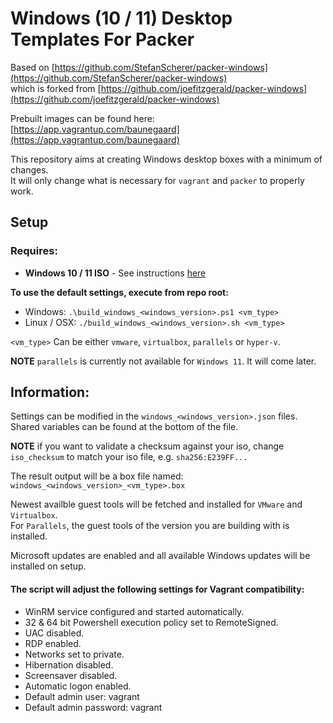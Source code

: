 # Windows (10 / 11) Desktop Templates For Packer
Based on [https://github.com/StefanScherer/packer-windows](https://github.com/StefanScherer/packer-windows)  
which is forked from [https://github.com/joefitzgerald/packer-windows](https://github.com/joefitzgerald/packer-windows)

Prebuilt images can be found here: [https://app.vagrantup.com/baunegaard](https://app.vagrantup.com/baunegaard)

This repository aims at creating Windows desktop boxes with a minimum of changes.  
It will only change what is necessary for `vagrant` and `packer` to properly work.

## Setup

### Requires:
* **Windows 10 / 11 ISO** - See instructions [here](iso/README.md)

**To use the default settings, execute from repo root:**  
* Windows: `.\build_windows_<windows_version>.ps1 <vm_type>`
* Linux / OSX: `./build_windows_<windows_version>.sh <vm_type>`

`<vm_type>` Can be either `vmware`, `virtualbox`, `parallels` or `hyper-v`.

**NOTE** `parallels` is currently not available for `Windows 11`. It will come later.

## Information:
Settings can be modified in the `windows_<windows_version>.json` files.  
Shared variables can be found at the bottom of the file.

**NOTE** if you want to validate a checksum against your iso, change `iso_checksum` to match your iso file, e.g. `sha256:E239FF...`

The result output will be a box file named: `windows_<windows_version>_<vm_type>.box`

Newest availble guest tools will be fetched and installed for `VMware` and `Virtualbox`.  
For `Parallels`, the guest tools of the version you are building with is installed.

Microsoft updates are enabled and all available Windows updates will be installed on setup.

#### The script will adjust the following settings for Vagrant compatibility:
* WinRM service configured and started automatically.  
* 32 & 64 bit Powershell execution policy set to RemoteSigned.  
* UAC disabled.  
* RDP enabled.  
* Networks set to private.  
* Hibernation disabled.  
* Screensaver disabled.  
* Automatic logon enabled.  
* Default admin user: vagrant  
* Default admin password: vagrant
